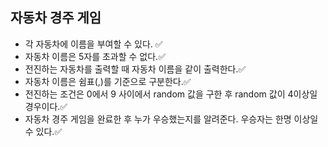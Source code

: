 ## 자동차 경주 게임

- 각 자동차에 이름을 부여할 수 있다. ✅
- 자동차 이름은 5자를 초과할 수 없다.✅
- 전진하는 자동차를 출력할 때 자동차 이름을 같이 출력한다.✅
- 자동차 이름은 쉼표(,)를 기준으로 구분한다.✅
- 전진하는 조건은 0에서 9 사이에서 random 값을 구한 후 random 값이 4이상일 경우이다.✅
- 자동차 경주 게임을 완료한 후 누가 우승했는지를 알려준다. 우승자는 한명 이상일 수 있다.✅
